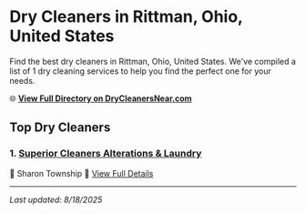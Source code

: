 # Dry Cleaners in Rittman, Ohio, United States

Find the best dry cleaners in Rittman, Ohio, United States. We've compiled a list of 1 dry cleaning services to help you find the perfect one for your needs.

🌐 **[View Full Directory on DryCleanersNear.com](https://drycleanersnear.com/city/US/Ohio/Rittman)**

## Top Dry Cleaners

### 1. [Superior Cleaners Alterations & Laundry](https://drycleanersnear.com/dryCleaner/6875b6d09b5c02c2ea2782a0/superior-cleaners-alterations-laundry)
📍 Sharon Township
🔗 [View Full Details](https://drycleanersnear.com/dryCleaner/6875b6d09b5c02c2ea2782a0/superior-cleaners-alterations-laundry)


---

*Last updated: 8/18/2025*
